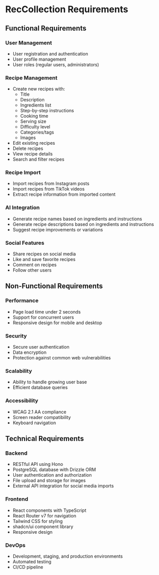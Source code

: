 # RecCollection Requirements

## Functional Requirements

### User Management
- User registration and authentication
- User profile management
- User roles (regular users, administrators)

### Recipe Management
- Create new recipes with:
  - Title
  - Description
  - Ingredients list
  - Step-by-step instructions
  - Cooking time
  - Serving size
  - Difficulty level
  - Categories/tags
  - Images
- Edit existing recipes
- Delete recipes
- View recipe details
- Search and filter recipes

### Recipe Import
- Import recipes from Instagram posts
- Import recipes from TikTok videos
- Extract recipe information from imported content

### AI Integration
- Generate recipe names based on ingredients and instructions
- Generate recipe descriptions based on ingredients and instructions
- Suggest recipe improvements or variations

### Social Features
- Share recipes on social media
- Like and save favorite recipes
- Comment on recipes
- Follow other users

## Non-Functional Requirements

### Performance
- Page load time under 2 seconds
- Support for concurrent users
- Responsive design for mobile and desktop

### Security
- Secure user authentication
- Data encryption
- Protection against common web vulnerabilities

### Scalability
- Ability to handle growing user base
- Efficient database queries

### Accessibility
- WCAG 2.1 AA compliance
- Screen reader compatibility
- Keyboard navigation

## Technical Requirements

### Backend
- RESTful API using Hono
- PostgreSQL database with Drizzle ORM
- User authentication and authorization
- File upload and storage for images
- External API integration for social media imports

### Frontend
- React components with TypeScript
- React Router v7 for navigation
- Tailwind CSS for styling
- shadcn/ui component library
- Responsive design

### DevOps
- Development, staging, and production environments
- Automated testing
- CI/CD pipeline
